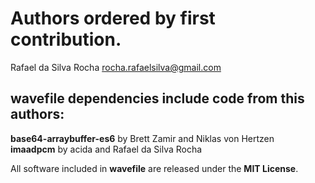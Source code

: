 # Authors ordered by first contribution.

Rafael da Silva Rocha <rocha.rafaelsilva@gmail.com>  


## wavefile dependencies include code from this authors:

**base64-arraybuffer-es6** by Brett Zamir and Niklas von Hertzen  
**imaadpcm** by acida and Rafael da Silva Rocha  

All software included in **wavefile** are released under the **MIT License**.

